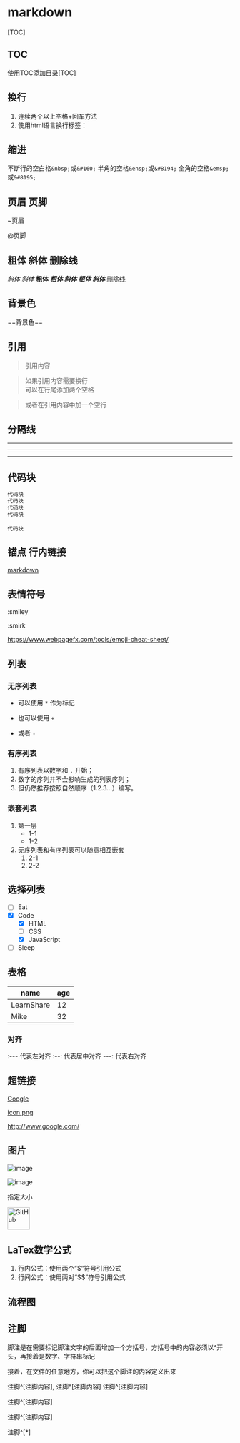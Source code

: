 # markdown

[TOC]

## TOC

使用TOC添加目录[TOC]

## 换行

1. 连续两个以上空格+回车方法
2. 使用html语言换行标签：<br>

## 缩进

不断行的空白格`&nbsp;`或`&#160;`
半角的空格`&ensp;`或`&#8194;`
全角的空格`&emsp;`或`&#8195;`

## 页眉 页脚

~页眉

@页脚

## 粗体 斜体 删除线

*斜体*
_斜体_
**粗体**
**_粗体 斜体_**
***粗体 斜体***
~~删除线~~

## 背景色

==背景色==

## 引用

>引用内容

>如果引用内容需要换行  
>可以在行尾添加两个空格

>或者在引用内容中加一个空行

## 分隔线

***
<!--下划线-->
___
---

## 代码块

```javascript
代码块
代码块
代码块  
代码块  
```

`代码块`

## 锚点 行内链接

[markdown](#markdown)

## 表情符号

:smiley

:smirk

<https://www.webpagefx.com/tools/emoji-cheat-sheet/>

## 列表

### 无序列表

* 可以使用 `*` 作为标记

+ 也可以使用 `+`

- 或者 `-`

### 有序列表

1. 有序列表以数字和 `.` 开始；
3. 数字的序列并不会影响生成的列表序列；
4. 但仍然推荐按照自然顺序（1.2.3...）编写。

### 嵌套列表

1. 第一层
    + 1-1
    + 1-2
2. 无序列表和有序列表可以随意相互嵌套
    1. 2-1
    2. 2-2

## 选择列表

- [ ] Eat
- [x] Code
    - [x] HTML
    - [ ] CSS
    - [x] JavaScript
- [ ] Sleep

## 表格

name | age
-|-
LearnShare | 12
Mike |  32

### 对齐

:--- 代表左对齐
:--: 代表居中对齐
---: 代表右对齐

## 超链接

[Google](http://www.google.com/ "Google")

[icon.png](./images/icon.png)

<http://www.google.com/>

## 图片

![image](https://static.segmentfault.com/v-5c78d357/global/img/creativecommons-cc.svg)

![image][9]

[9]:https://static.segmentfault.com/v-5c78d357/global/img/creativecommons-cc.svg

指定大小

<img src="https://avatars2.githubusercontent.com/u/3265208?v=3&s=100" alt="GitHub" title="GitHub,Social Coding" width="50" height="50" />

## LaTex数学公式

1. 行内公式：使用两个”$”符号引用公式
2. 行间公式：使用两对“$$”符号引用公式

## 流程图

## 注脚

脚注是在需要标记脚注文字的后面增加一个方括号，方括号中的内容必须以^开头，再接着是数字、字符串标记

接着，在文件的任意地方，你可以把这个脚注的内容定义出来

注脚^[注脚内容], 注脚^[注脚内容]
注脚^[注脚内容]

注脚^[注脚内容]

注脚^[注脚内容]

注脚^[*]

[^*]: something